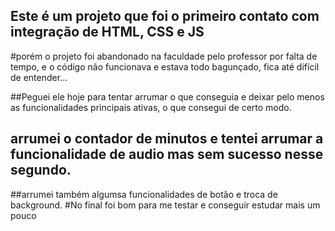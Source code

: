 ## Este é um projeto que foi o primeiro contato com integração de HTML, CSS e JS
#porém o projeto foi abandonado na faculdade pelo professor por falta de tempo, e o código não funcionava e estava todo bagunçado, fica até difícil de entender...

##Peguei ele hoje para tentar arrumar o que conseguia e deixar pelo menos as funcionalidades principais ativas, o que consegui de certo modo.
## arrumei o contador de minutos e tentei arrumar a funcionalidade de audio mas sem sucesso nesse segundo.
##arrumei também algumsa funcionalidades de botão e troca de background.
#No final foi bom para me testar e conseguir estudar mais um pouco
